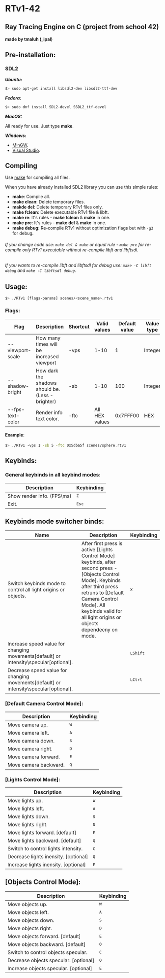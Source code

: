 # RTv1-42
## Ray Tracing Engine on C (project from school 42)
#### made by tmaluh __(\_ipal)__

## Pre-installation:

### SDL2

__*Ubuntu:*__

```bash
$> sudo apt-get install libsdl2-dev libsdl2-ttf-dev
```

__*Fedora:*__

```bash
$> sudo dnf install SDL2-devel SSDL2_ttf-devel
```

__*MacOS:*__

All ready for use. Just type **make**.

__*Windows:*__

- [MinGW](http://lazyfoo.net/tutorials/SDL/01_hello_SDL/windows/mingw/index.php).
- [Visual Studio](http://lazyfoo.net/tutorials/SDL/01_hello_SDL/windows/msvsnet2010u/index.php).

## Compiling

Use [make](https://en.wikipedia.org/wiki/Makefile) for compiling all files.

When you have already installed SDL2 library you can use this simple rules:
- **make**: Compile all.
- **make clean**: Delete temporary files.
- **makde del**: Delete temporary RTv1 files only.
- **make fclean**: Delete executable RTv1 file & libft.
- **make re**: It's rules - **make fclean** & **make** in one.
- **make pre**: It's rules - **make del** & **make** in one.
- **make debug**: Re-compile RTv1 without optimization flags but with `-g3` for debug.
###### If you change code use: `make del & make` or equal rule - `make pre` for re-compile only RTv1 executable without re-compile libft and libftsdl.
###### If you wants to re-compile libft and libftsdl for debug use: `make -C libft debug` and `make -C libftsdl debug`.

## Usage:

```bash
$> ./RTv1 [flags-params] scenes/<scene_name>.rtv1
```
### Flags:

| Flag             | Description                                       | Shortcut | Valid values   | Default value | Value type |
| ---------------- | ------------------------------------------------- | -------- | -------------- | ------------- | ---------- |
| --viewport-scale | How many times will be increased viewport         | -vps     | 1-10           | 1             | Integer    |
| --shadow-bright  | How dark the shadows should be. (Less - brighter) | -sb      | 1-10           | 100           | Integer    |
| --fps-text-color | Render info text color.                           | -ftc     | All HEX values | 0x7FFF00      | HEX        |
#### Example:
```bash
$> ./RTv1 -vps 1 -sb 5 -ftc 0x5dba5f scenes/sphere.rtv1
```
## Keybinds:

### General keybinds in all keybind modes:
| Description                | Keybinding     |
| -------------------------- | -------------- |
| Show render info. (FPS\ms) | <kbd>Z</kbd>   |
| Exit.                      | <kbd>Esc</kbd> |

## Keybinds mode switcher binds:
| Name                                                                                  | Description                                                                                                                                                                                                                                           | Keybinding        |
| ------------------------------------------------------------------------------------- | ----------------------------------------------------------------------------------------------------------------------------------------------------------------------------------------------------------------------------------------------------- | ----------------- |
| Switch keybinds mode to control all light origins or objects.                         | After first press is active [Lights Control Mode] keybinds, after second press - [Objects Control Mode]. Keybinds after third press retruns to [Default Camera Control Mode]. All keybinds valid for all light origins or objects dependecny on mode. | <kbd>X</kbd>      |
| Increase speed value for changing movements[default] or intensity\specular[optional]. |                                                                                                                                                                                                                                                       | <kbd>LShift</kbd> |
| Decrease speed value for changing movements[default] or intensity\specular[optional]. |                                                                                                                                                                                                                                                       | <kbd>LCtrl</kbd>  |

### [Default Camera Control Mode]:
| Description           | Keybinding   |
| --------------------- | ------------ |
| Move camera up.       | <kbd>W</kbd> |
| Move camera left.     | <kbd>A</kbd> |
| Move camera down.     | <kbd>S</kbd> |
| Move camera right.    | <kbd>D</kbd> |
| Move camera forward.  | <kbd>E</kbd> |
| Move camera backward. | <kbd>Q</kbd> |

### [Lights Control Mode]:
| Description                          | Keybinding   |
| ------------------------------------ | ------------ |
| Move lights up.                      | <kbd>W</kbd> |
| Move lights left.                    | <kbd>A</kbd> |
| Move lights down.                    | <kbd>S</kbd> |
| Move lights right.                   | <kbd>D</kbd> |
| Move lights forward.  [default]      | <kbd>E</kbd> |
| Move lights backward. [default]      | <kbd>Q</kbd> |
| Switch to control lights intensity.  | <kbd>C</kbd> |
| Decrease lights inensity. [optional] | <kbd>Q</kbd> |
| Increase lights inensity. [optional] | <kbd>E</kbd> |
## [Objects Control Mode]:
| Description                           | Keybinding   |
| ------------------------------------- | ------------ |
| Move objects up.                      | <kbd>W</kbd> |
| Move objects left.                    | <kbd>A</kbd> |
| Move objects down.                    | <kbd>S</kbd> |
| Move objects right.                   | <kbd>D</kbd> |
| Move objects forward.  [default]      | <kbd>E</kbd> |
| Move objects backward. [default]      | <kbd>Q</kbd> |
| Switch to control objects specular.   | <kbd>C</kbd> |
| Decrease objects specular. [optional] | <kbd>Q</kbd> |
| Increase objects specular. [optional] | <kbd>E</kbd> |